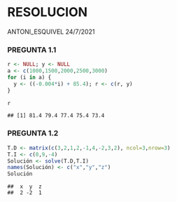 RESOLUCION
================
ANTONI\_ESQUIVEL
24/7/2021

### PREGUNTA 1.1

``` r
r <- NULL; y <- NULL
a <- c(1000,1500,2000,2500,3000)
for (i in a) {
  y <- ((-0.004*i) + 85.4); r <- c(r, y)
}

r
```

    ## [1] 81.4 79.4 77.4 75.4 73.4

### PREGUNTA 1.2

``` r
T.D <- matrix(c(3,2,1,2,-1,4,-2,3,2), ncol=3,nrow=3)
T.I <- c(0,9,-4)
Solución <- solve(T.D,T.I)
names(Solución) <- c("x","y","z")
Solución
```

    ##  x  y  z 
    ##  2 -2  1
